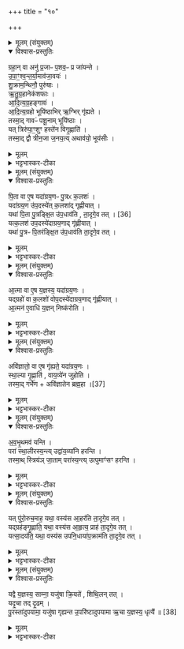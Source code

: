 +++
title = "१०"

+++

<details><summary>मूलम् (संयुक्तम्)</summary>

ग्रहा॒न्वा अनु॑ प्र॒जाᳶ प॒शव॒ᳶ प्र जा॑यन्त उपाꣳश्वन्तर्या॒माव॑जा॒वय॑श्शु॒क्राम॒न्थिनौ॒ पुरु॑षा ऋतुग्र॒हानेक॑शफा आदित्यग्र॒हङ्गाव॑ आदित्यग्र॒हो भूयि॑ष्ठाभिर्ऋ॒ग्भिर्गृ॑ह्यते॒ तस्मा॒द्गावᳶ॑ पशू॒नाम्भूयि॑ष्ठा॒ यत्त्रिरु॑पा॒ꣳ॒शुꣳ हस्ते॑न विगृ॒ह्णाति॒ तस्मा॒द्द्वौ त्रीन॒जा ज॒नय॒त्यथाव॑यो॒ भूय॑सीᳶ
</details>

<details open><summary>विश्वास-प्रस्तुतिः</summary>

ग्रहा॒न् वा अनु॑ प्र॒जाᳶ प॒शव॒ᳶ प्र जा॑यन्ते ।  
उ॒पा॒ꣳ॒श्व॒न्त॒र्या॒माव॑जा॒वयः॑ ।  
शु॒क्राम॒न्थिनौ॒ पुरु॑षाः ।  
ऋ॒तु॒ग्र॒हानेक॑शफाः ।  
आ॒दि॒त्य॒ग्र॒हङ्गावः॑ ।  
आ॒दि॒त्य॒ग्रहो भूयि॑ष्ठाभिर् ऋ॒ग्भिर् गृ॑ह्यते ।  
तस्मा॒द् गावᳶ॑ पशू॒नाम् भूयि॑ष्ठाः ।  
यत् त्रिरु॑पा॒ꣳ॒शुꣳ हस्ते॑न विगृ॒ह्णाति॑ ।  
तस्मा॒द् द्वौ त्रीन॒जा ज॒नय॒त्य् अथाव॑यो॒ भूय॑सीः ।  
</details>

<details><summary>मूलम्</summary>

ग्रहा॒न् वा अनु॑ प्र॒जाᳶ प॒शव॒ᳶ प्र जा॑यन्ते ।  
उ॒पा॒ꣳ॒श्व॒न्त॒र्या॒माव॑जा॒वयः॑ ।  
शु॒क्राम॒न्थिनौ॒ पुरु॑षाः ।  
ऋ॒तु॒ग्र॒हानेक॑शफाः ।  
आ॒दि॒त्य॒ग्र॒हङ्गावः॑ ।  
आ॒दि॒त्य॒ग्रहो भूयि॑ष्ठाभिर् ऋ॒ग्भिर् गृ॑ह्यते ।  
तस्मा॒द् गावᳶ॑ पशू॒नाम् भूयि॑ष्ठाः ।  
यत् त्रिरु॑पा॒ꣳ॒शुꣳ हस्ते॑न विगृ॒ह्णाति॑ ।  
तस्मा॒द् द्वौ त्रीन॒जा ज॒नय॒त्य् अथाव॑यो॒ भूय॑सीः ।  
</details>

<details><summary>भट्टभास्कर-टीका</summary>

1ग्रहान् वा इत्यादि ॥ ग्रहान् हुतान् अनु प्रजाः पशवश्च प्रजायन्ते । 'अनुर्लक्षणे' इति हेतुत्वे कर्मप्रवचनीयत्वम् । एवं सामान्येनोक्त्वा एकैकस्याह - उपांश्वन्तर्यामावित्यादि । उपांश्वन्तर्यामावनु अजाश्चावयश्च प्रजायन्ते । शुक्रामन्थिनावनु पुरुषाः प्रजायन्ते । एवं सर्वत्र । ऋतुग्रहानन्वेकशफाः अश्वादयः । आदित्यग्रहमनु गावः । आदित्यग्रह इत्यादि । भूयिष्ठाभिः बहुतमाभिः 'कदा चन' इत्यादिभिः। तस्मात्पशूनां मध्ये गावः भूयिष्ठाः । यस्मादुपांशुग्रहं हस्तेन त्रिर्विगृह्णाति तस्मादजा द्वौ त्रीन्वा जनयति, त्रिषु द्वयोस्त्रयाणां चैव संभवात्, न तु त्रिभ्योधिकान् । अथावयस्त्रिभ्यो भूयसीर्बहुतराः अपि चतस्रः अपि पञ्चावीन् जनयति; अव्युत्पत्तिहेतौ अन्तर्यामे तादृशसंकोचसंख्याविशेषाभावात् ॥
</details>

<details><summary>मूलम् (संयुक्तम्)</summary>

पि॒ता वा ए॒ष यदा॑ग्रय॒णᳶ पु॒त्रᳵ क॒लशो॒ यदा॑ग्रय॒ण उ॑प॒दस्ये॑त्क॒लशा॑द्गृह्णीया॒द्यथा॑ पि॒ता [36]  
पु॒त्रङ्क्षि॒त उ॑प॒धाव॑ति ता॒दृगे॒व तद्यत्क॒लश॑ उप॒दस्ये॑दाग्रय॒णाद्गृ॑ह्णीया॒द्यथा॑ पु॒त्रᳶ पि॒तर॑ङ्क्षि॒त उ॑प॒धाव॑ति ता॒दृगे॒व तद्
</details>

<details open><summary>विश्वास-प्रस्तुतिः</summary>

पि॒ता वा ए॒ष यदा॑ग्रय॒णᳶ पु॒त्रᳵ क॒लशः॑ ।  
यदा॑ग्रय॒ण उ॑प॒दस्ये॑त् क॒लशा॑द् गृह्णीयात् ।  
यथा॑ पि॒ता पु॒त्रङ्क्षि॒त उ॑प॒धाव॑ति , ता॒दृगे॒व तत् । [36]  
यत्क॒लश॑ उप॒दस्ये॑दाग्रय॒णाद् गृ॑ह्णीयात् ।  
यथा॑ पु॒त्रᳶ पि॒तर॑ङ्क्षि॒त उ॑प॒धाव॑ति ता॒दृगे॒व तत् ।  
</details>

<details><summary>मूलम्</summary>

पि॒ता वा ए॒ष यदा॑ग्रय॒णᳶ पु॒त्रᳵ क॒लशः॑ ।  
यदा॑ग्रय॒ण उ॑प॒दस्ये॑त् क॒लशा॑द् गृह्णीयात् ।  
यथा॑ पि॒ता पु॒त्रङ्क्षि॒त उ॑प॒धाव॑ति , ता॒दृगे॒व तत् । [36]  
यत्क॒लश॑ उप॒दस्ये॑दाग्रय॒णाद् गृ॑ह्णीयात् ।  
यथा॑ पु॒त्रᳶ पि॒तर॑ङ्क्षि॒त उ॑प॒धाव॑ति ता॒दृगे॒व तत् ।  
</details>

<details><summary>भट्टभास्कर-टीका</summary>

2पिता वा इति ॥ पितृस्थानीय आग्रयणः; प्रथमोत्पन्नत्वात् । पुत्रस्थानीयो द्रोणकलशः; तत्र पश्चादुत्पन्नत्वात् । तत्र यद्याग्रयण उपदस्येत् उपक्षीयेत तदा द्रोणकलशात् गृह्णीयात् पुत्रस्थानीयत्वात् । तस्येति विधिः । यथा पिता क्षीणः क्षीणवृत्तिः पुत्रमुपधावति जीवनार्थमुपसर्पति तत्तुल्यमेव तत्, एवं कलशोपक्षये आग्रयणाद्ग्रहणं क्षीणस्य पुत्रस्य पितृधनसंभजनस्य स्थानीयं भवति ॥
</details>

<details><summary>मूलम् (संयुक्तम्)</summary>

आ॒त्मा वा ए॒ष य॒ज्ञस्य॒ यदा॑ग्रय॒णो यद्ग्रहो॑ वा क॒लशो॑ वोप॒दस्ये॑दाग्रय॒णाद्गृ॑ह्णीयादा॒त्मन॑ ए॒वाधि॑ य॒ज्ञन्निष्क॑रो॒त्य्
</details>

<details open><summary>विश्वास-प्रस्तुतिः</summary>

आ॒त्मा वा ए॒ष य॒ज्ञस्य॒ यदा॑ग्रय॒णः ।  
यद्ग्रहो॑ वा क॒लशो॑ वोप॒दस्ये॑दाग्रय॒णाद् गृ॑ह्णीयात् ।  
आ॒त्मन॑ ए॒वाधि॑ य॒ज्ञन् निष्क॑रोति ।  
</details>

<details><summary>मूलम्</summary>

आ॒त्मा वा ए॒ष य॒ज्ञस्य॒ यदा॑ग्रय॒णः ।  
यद्ग्रहो॑ वा क॒लशो॑ वोप॒दस्ये॑दाग्रय॒णाद् गृ॑ह्णीयात् ।  
आ॒त्मन॑ ए॒वाधि॑ य॒ज्ञन् निष्क॑रोति ।  
</details>

<details><summary>भट्टभास्कर-टीका</summary>

3आत्मा वा इत्यादि ॥ यज्ञस्यात्मीयस्थानीय आग्रयणः, अन्तरवस्थानाद्यज्ञस्य । तस्माद्ग्रहकलशोपक्षये आग्रयणाद्ग्रहणं आत्मन एव यज्ञस्य साक्षान्निष्क्रयणं भवति, विच्छिन्नस्य पुनरप्यात्मन एवोत्पत्तेः । अधिरनर्थकः ॥
</details>

<details><summary>मूलम् (संयुक्तम्)</summary>

अवि॑ज्ञातो॒ वा ए॒ष गृ॑ह्यते॒ यदा॑ग्रय॒णस्स्था॒ल्या गृ॒ह्णाति॑ वाय॒व्ये॑न जुहोति॒ तस्मा॑त् [37]  
गर्भे॒णावि॑ज्ञातेन ब्रह्म॒हा
</details>

<details open><summary>विश्वास-प्रस्तुतिः</summary>

अवि॑ज्ञातो॒ वा ए॒ष गृ॑ह्यते॒ यदा॑ग्रय॒णः ।  
स्था॒ल्या गृ॒ह्णाति॑ , वाय॒व्ये॑न जुहोति ।  
तस्मा॒द् गर्भे॑ण + अवि॑ज्ञातेन ब्रह्म॒हा ।[37]  
</details>

<details><summary>मूलम्</summary>

अवि॑ज्ञातो॒ वा ए॒ष गृ॑ह्यते॒ यदा॑ग्रय॒णः ।  
स्था॒ल्या गृ॒ह्णाति॑ , वाय॒व्ये॑न जुहोति ।  
तस्मा॒द् गर्भे॑ण + अवि॑ज्ञातेन ब्रह्म॒हा ।[37]  
</details>

<details><summary>भट्टभास्कर-टीका</summary>

4अविज्ञातो वा इत्यादि ॥ आग्रयणो नामाविज्ञातो गृह्यते अविज्ञातयागदेवताविशेषनामधेयत्वात् । ऐन्द्रवायवादिवत् देवताविशेषसंबन्धस्याविज्ञातत्वात् । तस्मादाग्रयणस्स्थाल्या गृह्णाति सोमं वायव्येन त्वन्तर्यामपात्रादिना जुहोति । तस्मादित्यादि । यस्मादेवमविज्ञातस्वभाव आग्रयणः त्यक्त इव भवति तस्माद्गर्भेणाविज्ञातेन केवलेन ब्रह्महा भवति ब्रह्महत्याभाग्भवति आत्मत्यागित्वात् अविज्ञातगर्भस्य (तद्वदस्यापि) त्याज्यत्वात् । त्यागप्रकर्षज्ञापनार्थं ब्रह्मग्रहणम् । यद्वा - ब्रह्महतुल्यप्रायश्चित्तत्वात् ब्रह्महेत्युच्यते । यथाऽऽह मनुः - 'हत्वागर्भमविज्ञातमेतदेव व्रतं चरेत्' इति । केचिदाहुः - आत्मत्यागी ब्रह्महेत्युच्यते । हन्तेर्विच्, 'सुपां सुलुक्' इति सोर्लुक्, आकारो वा ॥
</details>

<details><summary>मूलम् (संयुक्तम्)</summary>

ऽव॑भृ॒थमव॑ यन्ति॒ परा॑ स्था॒लीरस्य॒न्त्युद्वा॑य॒व्या॑नि हरन्ति॒ तस्मा॒त्स्त्रिय॑ञ्जा॒ताम्परा॑स्य॒न्त्युत्पुमाꣳ॑सꣳ हरन्ति॒
</details>

<details open><summary>विश्वास-प्रस्तुतिः</summary>

अ॒व॒भृ॒थमव॑ यन्ति ।  
परा॑ स्था॒लीरस्य॒न्त्य् उद्वा॑य॒व्या॑नि हरन्ति ।  
तस्मा॒थ् स्त्रिय॑ञ् जा॒ताम् परा॑स्य॒न्त्य् उत्पुमाꣳ॑सꣳ हरन्ति ।  
</details>

<details><summary>मूलम्</summary>

अ॒व॒भृ॒थमव॑ यन्ति ।  
परा॑ स्था॒लीरस्य॒न्त्य् उद्वा॑य॒व्या॑नि हरन्ति ।  
तस्मा॒थ् स्त्रिय॑ञ् जा॒ताम् परा॑स्य॒न्त्य् उत्पुमाꣳ॑सꣳ हरन्ति ।  
</details>

<details><summary>भट्टभास्कर-टीका</summary>

5अवभृथमव यन्तीत्यादि ॥ स्थालीस्सर्वाः पराऽस्यन्ति उत्सृजन्ति । वायव्यादिपात्राणि उद्धरन्ति अपनयन्ति अवभृथे देशे । यद्वा - अवभृथदेशे स्थालीः पराऽस्यन्तीति । वायव्यानि तूद्धरन्ति । तस्मात् स्त्रियं जातां परिपक्वां पराऽस्यन्ति परस्मिन् कुले प्रक्षिपन्ति परस्मै ददाति, पुमांसमुद्धरन्ति सन्तत्यर्थं धारयन्ति ॥
</details>

<details><summary>मूलम् (संयुक्तम्)</summary>

यत्पु॑रो॒रुच॒माह॒ यथा॒ वस्य॑स आ॒हर॑ति ता॒दृगे॒व तद्यद्ग्रह॑ङ्गृ॒ह्णाति॒ यथा॒ वस्य॑स आ॒हृत्य॒ प्राह॑ ता॒दृगे॒व तद्यत्सा॒दय॑ति॒ यथा॒ वस्य॑स उपनि॒धाया॑प॒क्राम॑ति ता॒दृगे॒व तद्
</details>

<details open><summary>विश्वास-प्रस्तुतिः</summary>

यत् पु॑रो॒रुच॒माह॒ यथा॒ वस्य॑स आ॒हर॑ति ता॒दृगे॒व तत् ।  
यद्ग्रह॑ङ्गृ॒ह्णाति॒ यथा॒ वस्य॑स आ॒हृत्य॒ प्राह॑ ता॒दृगे॒व तत् ।  
यत्सा॒दय॑ति॒ यथा॒ वस्य॑स उपनि॒धाया॑प॒क्राम॑ति ता॒दृगे॒व तत् ।  
</details>

<details><summary>मूलम्</summary>

यत् पु॑रो॒रुच॒माह॒ यथा॒ वस्य॑स आ॒हर॑ति ता॒दृगे॒व तत् ।  
यद्ग्रह॑ङ्गृ॒ह्णाति॒ यथा॒ वस्य॑स आ॒हृत्य॒ प्राह॑ ता॒दृगे॒व तत् ।  
यत्सा॒दय॑ति॒ यथा॒ वस्य॑स उपनि॒धाया॑प॒क्राम॑ति ता॒दृगे॒व तत् ।  
</details>

<details><summary>भट्टभास्कर-टीका</summary>

6यदित्यादि ॥ उपयामात्पूर्वं रोचते इति पुरोरुक् 'आ वायो भूष' इत्यादिका । तां यदाह यथा वस्यसे श्रेयसे जनाय आहरति तत्तुल्यं तच्छ्रेयसः कीर्तनार्थत्वात् । तस्माल्लोके हि श्रेयांसं संकीर्त्य अस्मा इत्युद्दिशति । एवमिदं पुरोरुग्वचनं द्रष्टव्यम् । अथ यद्ग्रहस्य ग्रहणं 'उपयामगृहीतोसि' इति यथा वस्यसे उपहारादिकमुपनिधाय समीपे स्थापयित्वा स्वयमपक्रामति तत्तुल्यमिदं सादनम् । लोके हि फलादिकं श्रेयसे आहृत्य दर्शयित्वा निधायापक्रामन्तीति ॥
</details>

<details><summary>मूलम् (संयुक्तम्)</summary>

यद्वै य॒ज्ञस्य॒ साम्ना॒ यजु॑षा क्रि॒यते॑ शिथि॒लन्तद्यदृ॒चा तद्दृ॒ढम्पु॒रस्ता॑दुपयामा॒ यजु॑षा गृह्यन्त उ॒परि॑ष्टादुपयामा ऋ॒चा य॒ज्ञस्य॒ धृत्यै॑ ॥ [38]  
</details>

<details open><summary>विश्वास-प्रस्तुतिः</summary>

यद्वै य॒ज्ञस्य॒ साम्ना॒ यजु॑षा क्रि॒यते॑ , शिथि॒लन् तत् ।  
यदृ॒चा तद् दृ॒ढम् ।  
पु॒रस्ता॑दुपयामा॒ यजु॑षा गृह्यन्त उ॒परि॑ष्टादुपयामा ऋ॒चा य॒ज्ञस्य॒ धृत्यै॑ ॥ [38]  
</details>

<details><summary>मूलम्</summary>

यद्वै य॒ज्ञस्य॒ साम्ना॒ यजु॑षा क्रि॒यते॑ , शिथि॒लन् तत् ।  
यदृ॒चा तद् दृ॒ढम् ।  
पु॒रस्ता॑दुपयामा॒ यजु॑षा गृह्यन्त उ॒परि॑ष्टादुपयामा ऋ॒चा य॒ज्ञस्य॒ धृत्यै॑ ॥ [38]  
</details>

<details><summary>भट्टभास्कर-टीका</summary>

7यद्वा इत्यादि ॥ पुरस्तात्पूर्वत्र 'उपयामगृहीतोसि' इत्येतद्येषां ते पुरस्तादुपयामाः ग्रहाः, विपरीताः उपरिष्टादुपयामाः, तत्र ये यजुषा गृह्यन्ते ते पुरस्तादुपयामगृहीतास्स्युः यजुषो दुर्बलत्वात् । यथा - 'उपयामगृहीतोस्यन्तर्यच्छ मघवन्' इत्यादयः । अथ ये ऋचा गृह्यन्ते 'आ वायो भूष' इत्यादयः ते उपरिष्टादुपयामा गृह्यन्ते, ऋचस्स्वयमेव दृढत्वात् । तदुभयमपि यज्ञस्य धृत्यै दार्ढ्याय भवति ॥


इति षष्ठे पञ्चमे दशमोऽनुवाकः ॥  
</details>

